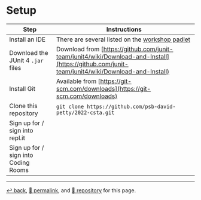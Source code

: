 # Setup

| Step | Instructions |
| --- | --- |
| Install an IDE | There are several listed on the [workshop padlet](https://padlet.com/psb_david_petty/at9mj484p72e3lpi) |
| Download the JUnit 4 `.jar` files | Download from [https://github.com/junit-team/junit4/wiki/Download-and-Install](https://github.com/junit-team/junit4/wiki/Download-and-Install) |
| Install Git | Available from [https://git-scm.com/downloads](https://git-scm.com/downloads) |
| Clone this repository | `git clone https://github.com/psb-david-petty/2022-csta.git` |
| Sign up for / sign into repl.it | |
| Sign up for / sign into Coding Rooms | |

<hr>

[&#8617; back](https://psb-david-petty.github.io/2022-csta/doc/), [&#128279; permalink](https://psb-david-petty.github.io/2022-csta/doc/workshop/setup.html), and [&#128297; repository](https://github.com/psb-david-petty/2022-csta/blob/main/doc/workshop/setup.md) for this page.
